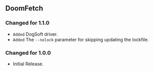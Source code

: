 DoomFetch
---------

### Changed for 1.1.0

* `Added` DogSoft driver.
* `Added` The `--nolock` parameter for skipping updating the lockfile.


### Changed for 1.0.0

* Initial Release.


